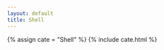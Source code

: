 ```yaml
---
layout: default
title: Shell
---
```

<!-- 声明分类变量 -->
{% assign cate = "Shell" %}
{% include cate.html %}

